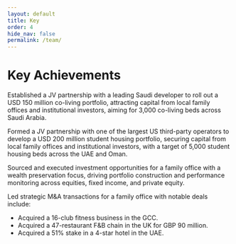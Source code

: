 ```yaml
---
layout: default
title: Key
order: 4
hide_nav: false
permalink: /team/
---
```


# Key Achievements

Established a JV partnership with a leading Saudi developer to roll out a USD 150 million co-living portfolio, attracting capital from local family offices and institutional investors, aiming for 3,000 co-living beds across Saudi Arabia.

Formed a JV partnership with one of the largest US third-party operators to develop a USD 200 million student housing portfolio, securing capital from local family offices and institutional investors, with a target of 5,000 student housing beds across the UAE and Oman.

Sourced and executed investment opportunities for a family office with a wealth preservation focus, driving portfolio construction and performance monitoring across equities, fixed income, and private equity.

Led strategic M&A transactions for a family office with notable deals include:
- Acquired a 16-club fitness business in the GCC.
- Acquired a 47-restaurant F&B chain in the UK for GBP 90 million.
- Acquired a 51% stake in a 4-star hotel in the UAE.
